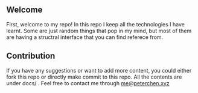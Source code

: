 ## Welcome

First, welcome to my repo! In this repo I keep all the technologies I have
learnt. Some are just random things that pop in my mind, but most of them are
having a structral interface that you can find referece from.

## Contribution

If you have any suggestions or want to add more content, you could either fork
this repo or directly make commit to this repo. All the contents are under
docs/ . Feel free to contact me through me@peterchen.xyz
